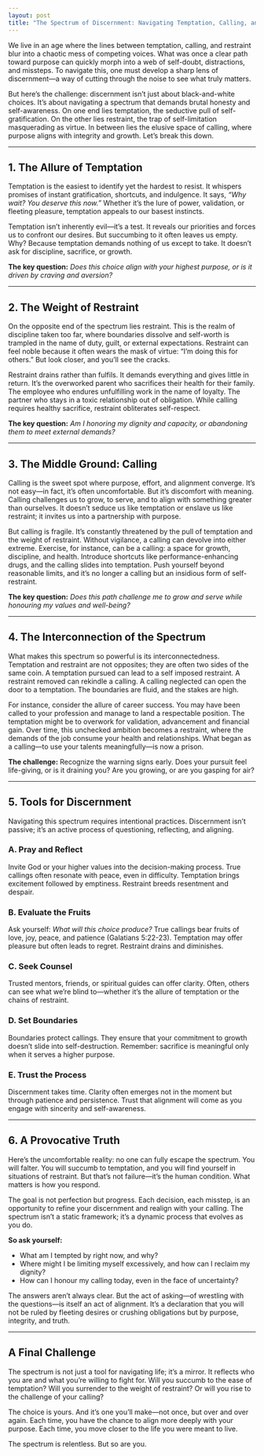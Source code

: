 ```yaml
---
layout: post
title: "The Spectrum of Discernment: Navigating Temptation, Calling, and Restraint"
---
```


We live in an age where the lines between temptation, calling, and restraint blur into a chaotic mess of competing voices. What was once a clear path toward purpose can quickly morph into a web of self-doubt, distractions, and missteps. To navigate this, one must develop a sharp lens of discernment—a way of cutting through the noise to see what truly matters.

But here’s the challenge: discernment isn’t just about black-and-white choices. It’s about navigating a spectrum that demands brutal honesty and self-awareness. On one end lies temptation, the seductive pull of self-gratification. On the other lies restraint, the trap of self-limitation masquerading as virtue. In between lies the elusive space of calling, where purpose aligns with integrity and growth. Let’s break this down.

---

## **1. The Allure of Temptation**

Temptation is the easiest to identify yet the hardest to resist. It whispers promises of instant gratification, shortcuts, and indulgence. It says, _“Why wait? You deserve this now.”_ Whether it’s the lure of power, validation, or fleeting pleasure, temptation appeals to our basest instincts.

Temptation isn’t inherently evil—it’s a test. It reveals our priorities and forces us to confront our desires. But succumbing to it often leaves us empty. Why? Because temptation demands nothing of us except to take. It doesn’t ask for discipline, sacrifice, or growth.

**The key question:** _Does this choice align with your highest purpose, or is it driven by craving and aversion?_

---

## **2. The Weight of Restraint**

On the opposite end of the spectrum lies restraint. This is the realm of discipline taken too far, where boundaries dissolve and self-worth is trampled in the name of duty, guilt, or external expectations. Restraint can feel noble because it often wears the mask of virtue: “I’m doing this for others.” But look closer, and you’ll see the cracks.

Restraint drains rather than fulfils. It demands everything and gives little in return. It’s the overworked parent who sacrifices their health for their family. The employee who endures unfulfilling work in the name of loyalty. The partner who stays in a toxic relationship out of obligation. While calling requires healthy sacrifice, restraint obliterates self-respect.

**The key question:** _Am I honoring my dignity and capacity, or abandoning them to meet external demands?_

---

## **3. The Middle Ground: Calling**

Calling is the sweet spot where purpose, effort, and alignment converge. It’s not easy—in fact, it’s often uncomfortable. But it’s discomfort with meaning. Calling challenges us to grow, to serve, and to align with something greater than ourselves. It doesn’t seduce us like temptation or enslave us like restraint; it invites us into a partnership with purpose.

But calling is fragile. It’s constantly threatened by the pull of temptation and the weight of restraint. Without vigilance, a calling can devolve into either extreme. Exercise, for instance, can be a calling: a space for growth, discipline, and health. Introduce shortcuts like performance-enhancing drugs, and the calling slides into temptation. Push yourself beyond reasonable limits, and it’s no longer a calling but an insidious form of self-restraint.

**The key question:** _Does this path challenge me to grow and serve while honouring my values and well-being?_

---

## **4. The Interconnection of the Spectrum**

What makes this spectrum so powerful is its interconnectedness. Temptation and restraint are not opposites; they are often two sides of the same coin. A temptation pursued can lead to a self imposed restraint. A restraint removed can rekindle a calling. A calling neglected can open the door to a temptation. The boundaries are fluid, and the stakes are high.

For instance, consider the allure of career success. You may have been called to your profession and manage to land a respectable position. The temptation might be to overwork for validation, advancement and financial gain. Over time, this unchecked ambition becomes a restraint, where the demands of the job consume your health and relationships. What began as a calling—to use your talents meaningfully—is now a prison.

**The challenge:** Recognize the warning signs early. Does your pursuit feel life-giving, or is it draining you? Are you growing, or are you gasping for air?

---

## **5. Tools for Discernment**

Navigating this spectrum requires intentional practices. Discernment isn’t passive; it’s an active process of questioning, reflecting, and aligning.

### **A. Pray and Reflect**

Invite God or your higher values into the decision-making process. True callings often resonate with peace, even in difficulty. Temptation brings excitement followed by emptiness. Restraint breeds resentment and despair.

### **B. Evaluate the Fruits**

Ask yourself: _What will this choice produce?_ True callings bear fruits of love, joy, peace, and patience (Galatians 5:22-23). Temptation may offer pleasure but often leads to regret. Restraint drains and diminishes.

### **C. Seek Counsel**

Trusted mentors, friends, or spiritual guides can offer clarity. Often, others can see what we’re blind to—whether it’s the allure of temptation or the chains of restraint.

### **D. Set Boundaries**

Boundaries protect callings. They ensure that your commitment to growth doesn’t slide into self-destruction. Remember: sacrifice is meaningful only when it serves a higher purpose.

### **E. Trust the Process**

Discernment takes time. Clarity often emerges not in the moment but through patience and persistence. Trust that alignment will come as you engage with sincerity and self-awareness.

---

## **6. A Provocative Truth**

Here’s the uncomfortable reality: no one can fully escape the spectrum. You will falter. You will succumb to temptation, and you will find yourself in situations of restraint. But that’s not failure—it’s the human condition. What matters is how you respond.

The goal is not perfection but progress. Each decision, each misstep, is an opportunity to refine your discernment and realign with your calling. The spectrum isn’t a static framework; it’s a dynamic process that evolves as you do.

**So ask yourself:**

- What am I tempted by right now, and why?
- Where might I be limiting myself excessively, and how can I reclaim my dignity?
- How can I honour my calling today, even in the face of uncertainty?

The answers aren’t always clear. But the act of asking—of wrestling with the questions—is itself an act of alignment. It’s a declaration that you will not be ruled by fleeting desires or crushing obligations but by purpose, integrity, and truth.

---

## **A Final Challenge**

The spectrum is not just a tool for navigating life; it’s a mirror. It reflects who you are and what you’re willing to fight for. Will you succumb to the ease of temptation? Will you surrender to the weight of restraint? Or will you rise to the challenge of your calling?

The choice is yours. And it’s one you’ll make—not once, but over and over again. Each time, you have the chance to align more deeply with your purpose. Each time, you move closer to the life you were meant to live.

The spectrum is relentless. But so are you.
